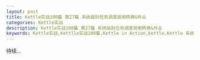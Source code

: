 ```yaml
---
layout: post
title: Kettle实战100篇 第27篇 系统级别任务调度调用转换&作业
categories: Kettle实战
description: Kettle实战100篇 第27篇 系统级别任务调度调用转换&作业
keywords: Kettle实战,Kettlle实战100篇,Kettle in Action,Kettle,Kettle 系统级别任务调度调用转换&作业
---
```


 待续...